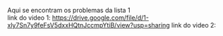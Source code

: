 Aqui se encontram os problemas da lista 1</br>
link do video 1:
https://drive.google.com/file/d/1-xly7Sn7y9feFsV5dxxHQtnJccmpYtiB/view?usp=sharing
link do video 2:
